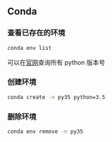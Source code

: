 ## Conda

### 查看已存在的环境

```sh
conda env list
```

可以在[官网](https://www.python.org/doc/versions/)查询所有 python 版本号

### 创建环境

```sh
conda create -n py35 python=3.5
```

### 删除环境
```sh
conda env remove -n py35
```

